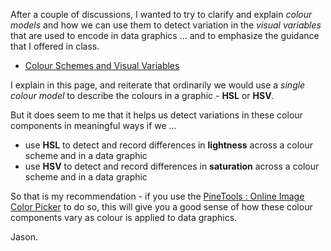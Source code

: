 After a couple of discussions, I wanted to try to clarify and explain _colour models_ and how we can use them to detect variation in the _visual variables_ that are used to encode in data graphics ... and to emphasize the guidance that I offered in class.

 * [Colour Schemes and Visual Variables](https://moodle4.city.ac.uk/mod/url/view.php?id=824702)

I explain in this page, and reiterate that ordinarily we would use a _single colour model_ to describe the colours in a graphic - <b>HSL</b> or <b>HSV</b>. 

But it does seem to me that it helps us detect variations in these colour components in meaningful ways if we ...</p>

 * use <b>HSL</b> to detect and record differences in <b>lightness</b> across a colour scheme and in a data graphic
 * use <b>HSV</b> to detect and record differences in <b>saturation</b> across a colour scheme and in a data graphic

So that is my recommendation - if you use the <a href="https://pinetools.com/image-color-picker">PineTools : Online Image Color Picker</a> to do so, this will give you a good sense of how these colour components vary as colour is applied to data graphics.

Jason.
